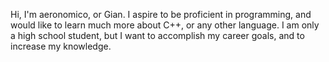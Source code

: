 Hi, I'm aeronomico, or Gian.
I aspire to be proficient in programming, and would like to learn much more about C++, or any other language.
I am only a high school student, but I want to accomplish my career goals, and to increase my knowledge. 
